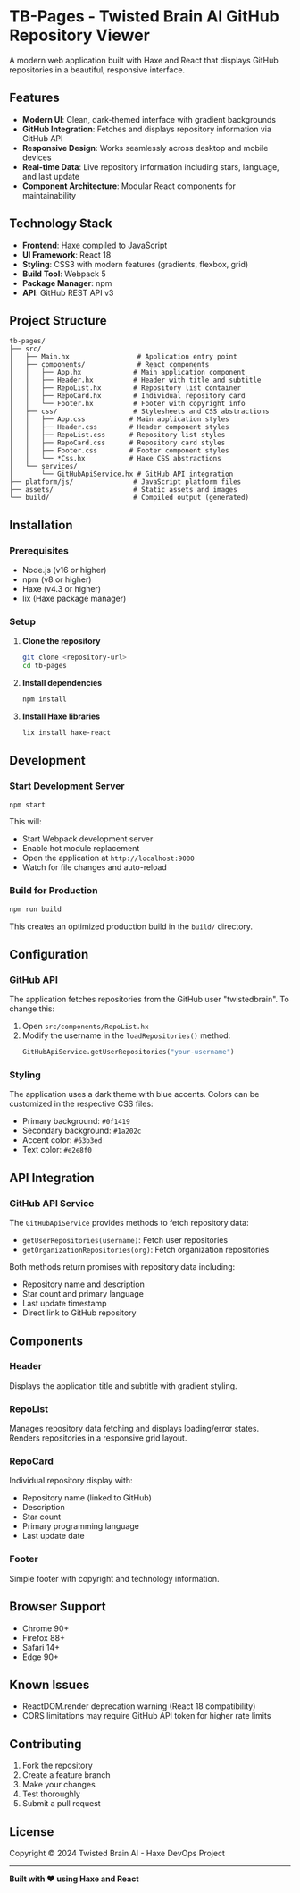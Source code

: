 # TB-Pages - Twisted Brain AI GitHub Repository Viewer

A modern web application built with Haxe and React that displays GitHub repositories in a beautiful, responsive interface.

## Features

- **Modern UI**: Clean, dark-themed interface with gradient backgrounds
- **GitHub Integration**: Fetches and displays repository information via GitHub API
- **Responsive Design**: Works seamlessly across desktop and mobile devices
- **Real-time Data**: Live repository information including stars, language, and last update
- **Component Architecture**: Modular React components for maintainability

## Technology Stack

- **Frontend**: Haxe compiled to JavaScript
- **UI Framework**: React 18
- **Styling**: CSS3 with modern features (gradients, flexbox, grid)
- **Build Tool**: Webpack 5
- **Package Manager**: npm
- **API**: GitHub REST API v3

## Project Structure

```
tb-pages/
├── src/
│   ├── Main.hx                 # Application entry point
│   ├── components/             # React components
│   │   ├── App.hx             # Main application component
│   │   ├── Header.hx          # Header with title and subtitle
│   │   ├── RepoList.hx        # Repository list container
│   │   ├── RepoCard.hx        # Individual repository card
│   │   └── Footer.hx          # Footer with copyright info
│   ├── css/                   # Stylesheets and CSS abstractions
│   │   ├── App.css           # Main application styles
│   │   ├── Header.css        # Header component styles
│   │   ├── RepoList.css      # Repository list styles
│   │   ├── RepoCard.css      # Repository card styles
│   │   ├── Footer.css        # Footer component styles
│   │   └── *Css.hx           # Haxe CSS abstractions
│   └── services/
│       └── GitHubApiService.hx # GitHub API integration
├── platform/js/               # JavaScript platform files
├── assets/                    # Static assets and images
└── build/                     # Compiled output (generated)
```

## Installation

### Prerequisites

- Node.js (v16 or higher)
- npm (v8 or higher)
- Haxe (v4.3 or higher)
- lix (Haxe package manager)

### Setup

1. **Clone the repository**
   ```bash
   git clone <repository-url>
   cd tb-pages
   ```

2. **Install dependencies**
   ```bash
   npm install
   ```

3. **Install Haxe libraries**
   ```bash
   lix install haxe-react
   ```

## Development

### Start Development Server

```bash
npm start
```

This will:
- Start Webpack development server
- Enable hot module replacement
- Open the application at `http://localhost:9000`
- Watch for file changes and auto-reload

### Build for Production

```bash
npm run build
```

This creates an optimized production build in the `build/` directory.

## Configuration

### GitHub API

The application fetches repositories from the GitHub user "twistedbrain". To change this:

1. Open `src/components/RepoList.hx`
2. Modify the username in the `loadRepositories()` method:
   ```haxe
   GitHubApiService.getUserRepositories("your-username")
   ```

### Styling

The application uses a dark theme with blue accents. Colors can be customized in the respective CSS files:

- Primary background: `#0f1419`
- Secondary background: `#1a202c`
- Accent color: `#63b3ed`
- Text color: `#e2e8f0`

## API Integration

### GitHub API Service

The `GitHubApiService` provides methods to fetch repository data:

- `getUserRepositories(username)`: Fetch user repositories
- `getOrganizationRepositories(org)`: Fetch organization repositories

Both methods return promises with repository data including:
- Repository name and description
- Star count and primary language
- Last update timestamp
- Direct link to GitHub repository

## Components

### Header
Displays the application title and subtitle with gradient styling.

### RepoList
Manages repository data fetching and displays loading/error states. Renders repositories in a responsive grid layout.

### RepoCard
Individual repository display with:
- Repository name (linked to GitHub)
- Description
- Star count
- Primary programming language
- Last update date

### Footer
Simple footer with copyright and technology information.

## Browser Support

- Chrome 90+
- Firefox 88+
- Safari 14+
- Edge 90+

## Known Issues

- ReactDOM.render deprecation warning (React 18 compatibility)
- CORS limitations may require GitHub API token for higher rate limits

## Contributing

1. Fork the repository
2. Create a feature branch
3. Make your changes
4. Test thoroughly
5. Submit a pull request

## License

Copyright © 2024 Twisted Brain AI - Haxe DevOps Project

---

**Built with ❤️ using Haxe and React**